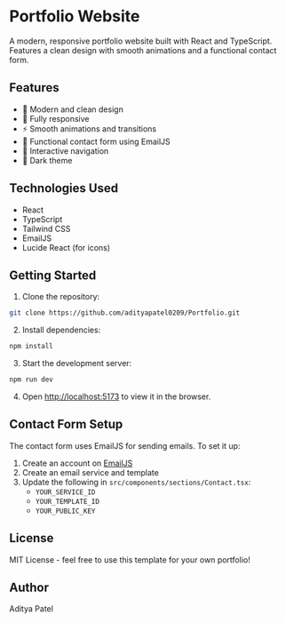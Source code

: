 # Portfolio Website

A modern, responsive portfolio website built with React and TypeScript. Features a clean design with smooth animations and a functional contact form.

## Features

- 🎨 Modern and clean design
- 📱 Fully responsive
- ⚡ Smooth animations and transitions
- 📧 Functional contact form using EmailJS
- 🎯 Interactive navigation
- 🌙 Dark theme

## Technologies Used

- React
- TypeScript
- Tailwind CSS
- EmailJS
- Lucide React (for icons)

## Getting Started

1. Clone the repository:
```bash
git clone https://github.com/adityapatel0209/Portfolio.git
```

2. Install dependencies:
```bash
npm install
```

3. Start the development server:
```bash
npm run dev
```

4. Open [http://localhost:5173](http://localhost:5173) to view it in the browser.

## Contact Form Setup

The contact form uses EmailJS for sending emails. To set it up:

1. Create an account on [EmailJS](https://www.emailjs.com/)
2. Create an email service and template
3. Update the following in `src/components/sections/Contact.tsx`:
   - `YOUR_SERVICE_ID`
   - `YOUR_TEMPLATE_ID`
   - `YOUR_PUBLIC_KEY`

## License

MIT License - feel free to use this template for your own portfolio!

## Author

Aditya Patel
 
